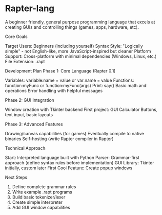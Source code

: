 # Rapter-lang
A beginner friendly, general purpose programming language that excels at creating GUIs and controlling things (games, apps, hardware, etc).

Core Goals

Target Users: Beginners (including yourself)
Syntax Style: "Logically simple" - not English-like, more JavaScript-inspired but cleaner
Platform Support: Cross-platform with minimal dependencies (Windows, Linux, etc.)
File Extension: .rapt

Development Plan
Phase 1: Core Language (Rapter 0.1)

Variables: variable:name = value or var:name = value
Functions: function:myFunc or function:myFunc(args)
Print: say()
Basic math and operations
Error handling with helpful messages

Phase 2: GUI Integration

Window creation with Tkinter backend
First project: GUI Calculator
Buttons, text input, basic layouts

Phase 3: Advanced Features

Drawing/canvas capabilities (for games)
Eventually compile to native binaries
Self-hosting (write Rapter compiler in Rapter)

Technical Approach

Start: Interpreted language built with Python
Parser: Grammar-first approach (define syntax rules before implementation)
GUI Library: Tkinter initially, custom later
First Cool Feature: Create popup windows

Next Steps

1. Define complete grammar rules
2. Write example .rapt programs
3. Build basic tokenizer/lexer
4. Create simple interpreter
5. Add GUI window capabilities
